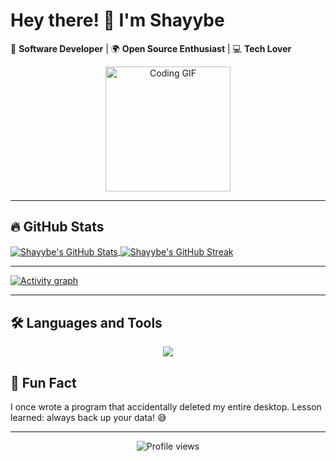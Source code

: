# Hey there! 👋 I'm Shayybe

🚀 **Software Developer** | 🌍 **Open Source Enthusiast** | 💻 **Tech Lover**

<p align="center">
  <img src="https://media1.giphy.com/media/v1.Y2lkPTc5MGI3NjExbmJsZmJwa3VzNnBpZDd2YjhtYWphM3cwcmx3cjJta3MzM29nNGJjZCZlcD12MV9pbnRlcm5hbF9naWZfYnlfaWQmY3Q9Zw/bPCwGUF2sKjyE/giphy.gif" alt="Coding GIF" width="200"/>
</p>

---

## 🔥 **GitHub Stats**
<a href="https://github.com/shayybe">
  <img align="center" src="https://github-readme-stats.vercel.app/api?username=shayybe&show_icons=true&theme=dark&hide_border=true" alt="Shayybe's GitHub Stats" />
</a>
<a href="https://github.com/shayybe">
  <img align="center" src="https://github-readme-streak-stats.herokuapp.com/?user=shayybe&theme=dark&hide_border=true" alt="Shayybe's GitHub Streak" />
</a>

---

<a href="https://github.com/ashutosh00710/github-readme-activity-graph">
  <img src="https://github-readme-activity-graph.vercel.app/graph?username=shayybe&theme=xcode&hide_border=true" alt="Activity graph">
</a>

---
## 🛠️ **Languages and Tools**

<p align="center">
  <a href="https://skillicons.dev">
    <img src="https://skillicons.dev/icons?i=js,ts,react,nodejs,py,java,html,css,git,github,vscode&theme=dark" />
  </a>
</p>

## 🎉 **Fun Fact**

I once wrote a program that accidentally deleted my entire desktop. Lesson learned: always back up your data! 😅

---

<p align="center">
  <img src="https://komarev.com/ghpvc/?username=shayybe&label=Profile%20views&color=0e75b6&style=flat" alt="Profile views" />
</p>
